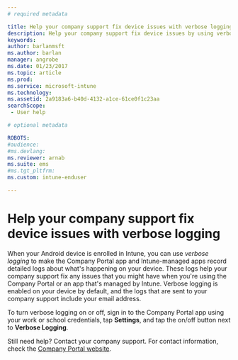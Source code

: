 ```yaml
---
# required metadata

title: Help your company support fix device issues with verbose logging | Microsoft Docs
description: Help your company support fix device issues by using verbose logging
keywords:
author: barlanmsft
ms.author: barlan
manager: angrobe
ms.date: 01/23/2017
ms.topic: article
ms.prod:
ms.service: microsoft-intune
ms.technology:
ms.assetid: 2a9183a6-b40d-4132-a1ce-61ce0f1c23aa
searchScope:
 - User help

# optional metadata

ROBOTS:  
#audience:
#ms.devlang:
ms.reviewer: arnab
ms.suite: ems
#ms.tgt_pltfrm:
ms.custom: intune-enduser

---
```



# Help your company support fix device issues with verbose logging

When your Android device is enrolled in Intune, you can use *verbose logging* to make the Company Portal app and Intune-managed apps record detailed logs about what's happening on your device. These logs help your company support fix any issues that you might have when you're using the Company Portal or an app that's managed by Intune. Verbose logging is enabled on your device  by default, and the  logs that are sent to your company support include your email address.

To turn verbose logging on or off, sign in to the Company Portal app using your work or school credentials, tap **Settings**, and tap the on/off button next to **Verbose Logging**.

Still need help? Contact your company support. For contact information, check the [Company Portal website](https://portal.manage.microsoft.com#HelpDeskDialog).
